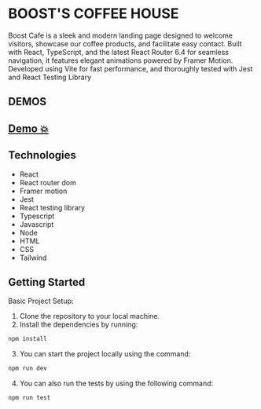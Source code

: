 # BOOST'S COFFEE HOUSE
Boost Cafe is a sleek and modern landing page designed to welcome visitors, showcase our coffee products, and facilitate easy contact. Built with React, TypeScript, and the latest React Router 6.4 for seamless navigation, it features elegant animations powered by Framer Motion. Developed using Vite for fast performance, and thoroughly tested with Jest and React Testing Library
## DEMOS 
## [Demo 💥](https://boost-gamma-six.vercel.app/)


## Technologies
- React
- React router dom
- Framer motion
- Jest
- React testing library
- Typescript
- Javascript
- Node
- HTML
- CSS
- Tailwind

## Getting Started
Basic Project Setup:
1. Clone the repository to your local machine.
2. Install the dependencies by running:
```js
npm install
```
3. You can start the project locally using the command:
```js
npm run dev
```
4. You can also run the tests by using the following command:
```js
npm run test
```


